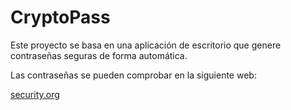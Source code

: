 # CryptoPass

Este proyecto se basa en una aplicación de escritorio que genere contraseñas seguras de forma automática.

Las contraseñas se pueden comprobar en la siguiente web:

[security.org](https://www.security.org/how-secure-is-my-password/)